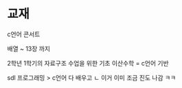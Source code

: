 # 교재

c언어 콘서트

배열 ~ 13장 까지

2학년 1학기의 자료구조 수업을 위한 기초
이산수학 = c언어 기반


sdl 프로그래밍 > c언어 다 배우고
ㄴ 이거 이미 조금 진도 나감 ㅋㅋ